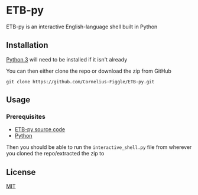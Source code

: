 # ETB-py

ETB-py is an interactive English-language shell built in Python

## Installation

[Python 3](https://www.python.org/downloads/) will need to be installed if it isn't already

You can then either clone the repo or download the zip from GitHub

```shell
git clone https://github.com/Cornelius-Figgle/ETB-py.git
```

## Usage

### Prerequisites

- [ETB-py source code](https://github.com/Cornelius-Figgle/ETB-py)
- [Python](https://www.python.org/downloads/)

Then you should be able to run the `interactive_shell.py` file from wherever you cloned the repo/extracted the zip to

## License

[MIT](https://choosealicense.com/licenses/mit/)

